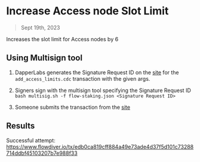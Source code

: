 # Increase Access node Slot Limit

> Sept 19th, 2023 

Increases the slot limit for Access nodes by 6

## Using Multisign tool

1. DapperLabs generates the Signature Request ID on the [site](https://flow-multisig-git-service-account-onflow.vercel.app/mainnet?type=serviceAccount&name=add_access_limits.cdc&param=%5B%20%20%20%20%20%7B%20%20%20%20%20%20%20%20%20%22type%22:%20%22UInt16%22,%20%20%20%20%20%20%20%20%20%22value%22:%20%226%22%20%20%20%20%20%7D%20%5D&acct=0xe467b9dd11fa00df&limit=9999) for the `add_access_limits.cdc` transaction with the given args.

2. Signers sign with the multisign tool specifying the Signature Request ID
   `bash multisig.sh -f flow-staking.json <Signature Request ID>`

3. Someone submits the transaction from the [site](https://flow-multisig-git-service-account-onflow.vercel.app/mainnet)


## Results

Successful attempt: https://www.flowdiver.io/tx/edb0ca819cff884a49e73ade4d37f5d101c73288714ddbf45103207b7e988f33

